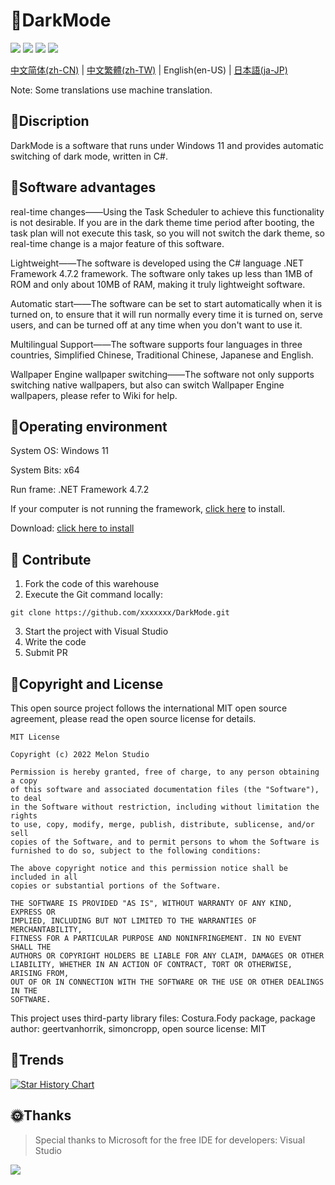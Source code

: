 # 🌙DarkMode

![](https://shields.io/badge/license-MIT-green) ![](https://img.shields.io/github/stars/Melon-Studio/DarkMode) ![](https://img.shields.io/github/issues/Melon-Studio/DarkMode) ![](https://img.shields.io/github/forks/Melon-Studio/DarkMode)

[中文简体(zh-CN)](README.md) | [中文繁體(zh-TW)](README_zh-TW.md) | English(en-US) | [日本語(ja-JP)](README_JP.md)

Note: Some translations use machine translation.

## 📂Discription

DarkMode is a software that runs under Windows 11 and provides automatic switching of dark mode, written in C#.



## 🧡Software advantages

real-time changes——Using the Task Scheduler to achieve this functionality is not desirable. If you are in the dark theme time period after booting, the task plan will not execute this task, so you will not switch the dark theme, so real-time change is a major feature of this software.

Lightweight——The software is developed using the C# language .NET Framework 4.7.2 framework. The software only takes up less than 1MB of ROM and only about 10MB of RAM, making it truly lightweight software.

Automatic start——The software can be set to start automatically when it is turned on, to ensure that it will run normally every time it is turned on, serve users, and can be turned off at any time when you don't want to use it.

Multilingual Support——The software supports four languages in three countries, Simplified Chinese, Traditional Chinese, Japanese and English.

Wallpaper Engine wallpaper switching——The software not only supports switching native wallpapers, but also can switch Wallpaper Engine wallpapers, please refer to Wiki for help.



## 📀Operating environment

System OS: Windows 11

System Bits: x64

Run frame: .NET Framework 4.7.2

If your computer is not running the framework, [click here](https://dotnet.microsoft.com/en-us/download/dotnet-framework/thank-you/net472-web-installer) to install.

Download: [click here to install](https://github.com/Melon-Studio/DarkMode/releases)



## 🎉 Contribute

1. Fork the code of this warehouse
2. Execute the Git command locally:

```shell
git clone https://github.com/xxxxxxx/DarkMode.git
````

3. Start the project with Visual Studio
4. Write the code
5. Submit PR



## 🧷Copyright and License

This open source project follows the international MIT open source agreement, please read the open source license for details.

````
MIT License

Copyright (c) 2022 Melon Studio

Permission is hereby granted, free of charge, to any person obtaining a copy
of this software and associated documentation files (the "Software"), to deal
in the Software without restriction, including without limitation the rights
to use, copy, modify, merge, publish, distribute, sublicense, and/or sell
copies of the Software, and to permit persons to whom the Software is
furnished to do so, subject to the following conditions:

The above copyright notice and this permission notice shall be included in all
copies or substantial portions of the Software.

THE SOFTWARE IS PROVIDED "AS IS", WITHOUT WARRANTY OF ANY KIND, EXPRESS OR
IMPLIED, INCLUDING BUT NOT LIMITED TO THE WARRANTIES OF MERCHANTABILITY,
FITNESS FOR A PARTICULAR PURPOSE AND NONINFRINGEMENT. IN NO EVENT SHALL THE
AUTHORS OR COPYRIGHT HOLDERS BE LIABLE FOR ANY CLAIM, DAMAGES OR OTHER
LIABILITY, WHETHER IN AN ACTION OF CONTRACT, TORT OR OTHERWISE, ARISING FROM,
OUT OF OR IN CONNECTION WITH THE SOFTWARE OR THE USE OR OTHER DEALINGS IN THE
SOFTWARE.
````

This project uses third-party library files: Costura.Fody package, package author: geertvanhorrik, simoncropp, open source license: MIT


## 📶Trends


[![Star History Chart](https://api.star-history.com/svg?repos=Melon-Studio/DarkMode&type=Date)](https://star-history.com/#Melon-Studio/DarkMode)


## 🌞Thanks

> Special thanks to Microsoft for the free IDE for developers: Visual Studio

![](https://visualstudio.microsoft.com/wp-content/uploads/2021/10/Product-Icon.svg)
